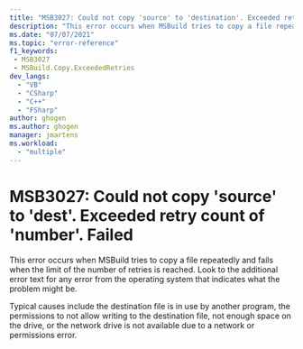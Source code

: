 ```yaml
---
title: "MSB3027: Could not copy 'source' to 'destination'. Exceeded retry count of 'number'. Failed."
description: "This error occurs when MSBuild tries to copy a file repeatedly and fails when the limit of the number of retries is reached."
ms.date: "07/07/2021"
ms.topic: "error-reference"
f1_keywords:
 - MSB3027
 - MSBuild.Copy.ExceededRetries
dev_langs:
  - "VB"
  - "CSharp"
  - "C++"
  - "FSharp"
author: ghogen
ms.author: ghogen
manager: jmartens
ms.workload:
  - "multiple"
---
```

# MSB3027: Could not copy 'source' to 'dest'. Exceeded retry count of 'number'. Failed

This error occurs when MSBuild tries to copy a file repeatedly and fails when the limit of the number of retries is reached. Look to the additional error text for any error from the operating system that indicates what the problem might be.

Typical causes include the destination file is in use by another program, the permissions to not allow writing to the destination file, not enough space on the drive, or the network drive is not available due to a network or permissions error.
